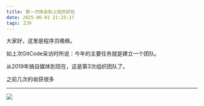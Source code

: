 ```yaml
---
title: 第一次体会到上班的好处
date: 2025-06-01 21:25:17
tags: 工作
---
```



大家好，这里是程序员晚枫。

如上次GitCode采访时所说：今年的主要任务就是建立一个团队。

从2019年搞自媒体到现在，这是第3次组织团队了。

之前几次的收获很多

---

![](https://cos.python-office.com/ads/gzh/sub-py.jpg)